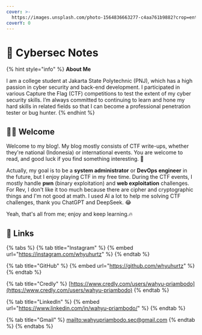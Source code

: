 ```yaml
---
cover: >-
  https://images.unsplash.com/photo-1564836663277-c4aa761b9882?crop=entropy&cs=srgb&fm=jpg&ixid=M3wxOTcwMjR8MHwxfHNlYXJjaHw1fHxjeWJlcnxlbnwwfHx8fDE3NDA3ODU3NDB8MA&ixlib=rb-4.0.3&q=85
coverY: 0
---
```


# 📖 Cybersec Notes

{% hint style="info" %}
**About Me**

I am a college student at Jakarta State Polytechnic (PNJ), which has a high passion in cyber security and back-end development. I participated in various Capture the Flag (CTF) competitions to test the extent of my cyber security skills. I’m always committed to continuing to learn and hone my hard skills in related fields so that I can become a professional penetration tester or bug hunter.
{% endhint %}

## 👋🏻 Welcome

Welcome to my blog!. My blog mostly consists of CTF write-ups, whether they're national (Indonesia) or international events. You are welcome to read, and good luck if you find something interesting. 🚩

Actually, my goal is to be a **system administrator** or **DevOps engineer** in the future, but I enjoy playing CTF in my free time. During the CTF events, I mostly handle **pwn** (binary exploitation) and **web exploitation** challenges. For Rev, I don't like it too much because there are cipher and cryptographic things and I'm not good at math. I used AI a lot to help me solving CTF challenges, thank you ChatGPT and DeepSeek. :joy:&#x20;

Yeah, that's all from me; enjoy and keep learning.🔥

## 🔗 Links

{% tabs %}
{% tab title="Instagram" %}
{% embed url="https://instagram.com/whyuhurtz" %}
{% endtab %}

{% tab title="GitHub" %}
{% embed url="https://github.com/whyuhurtz" %}
{% endtab %}

{% tab title="Credly" %}
[https://www.credly.com/users/wahyu-priambodo](https://www.credly.com/users/wahyu-priambodo)
{% endtab %}

{% tab title="LinkedIn" %}
{% embed url="https://www.linkedin.com/in/wahyu-priambodo/" %}
{% endtab %}

{% tab title="Gmail" %}
[mailto:wahyupriambodo.sec@gmail.com](mailto:wahyupriambodo.sec@gmail.com)
{% endtab %}
{% endtabs %}
